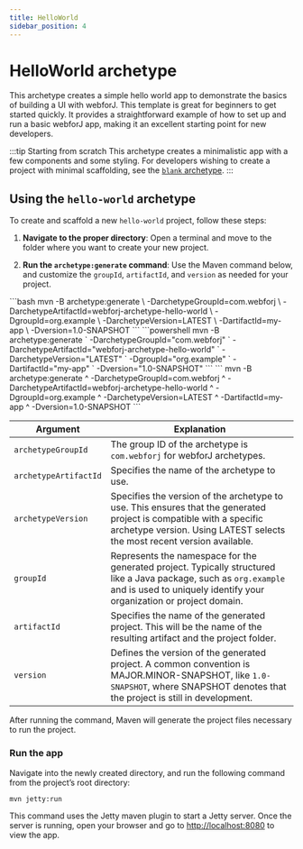 ```yaml
---
title: HelloWorld
sidebar_position: 4
---
```


<!-- vale off -->
# HelloWorld archetype
<!-- vale on -->

This archetype creates a simple hello world app to demonstrate the basics of building a UI with webforJ. This template is great for beginners to get started quickly. It provides a straightforward example of how to set up and run a basic webforJ app, making it an excellent starting point for new developers.

:::tip Starting from scratch
This archetype creates a minimalistic app with a few components and some styling. For developers wishing to create a project with minimal scaffolding, see the [`blank` archetype](./blank).
::: 

## Using the `hello-world` archetype

To create and scaffold a new `hello-world` project, follow these steps:

1) **Navigate to the proper directory**:
Open a terminal and move to the folder where you want to create your new project.

2) **Run the `archetype:generate` command**:
Use the Maven command below, and customize the `groupId`, `artifactId`, and `version` as needed for your project.

<!-- vale off -->
<Tabs>
  <TabItem value="bash" label="Bash/Zsh" default>
  ```bash
  mvn -B archetype:generate \
  -DarchetypeGroupId=com.webforj \
  -DarchetypeArtifactId=webforj-archetype-hello-world \
  -DgroupId=org.example \
  -DarchetypeVersion=LATEST \
  -DartifactId=my-app \
  -Dversion=1.0-SNAPSHOT
  ```
  </TabItem>
  <TabItem value="powershell" label="PowerShell">
  ```powershell
  mvn -B archetype:generate `
  -DarchetypeGroupId="com.webforj" `
  -DarchetypeArtifactId="webforj-archetype-hello-world" `
  -DarchetypeVersion="LATEST" `
  -DgroupId="org.example" `
  -DartifactId="my-app" `
  -Dversion="1.0-SNAPSHOT" 
  ```
  </TabItem>
  <TabItem value="cmd" label="Command Prompt">
  ```
  mvn -B archetype:generate ^
  -DarchetypeGroupId=com.webforj ^
  -DarchetypeArtifactId=webforj-archetype-hello-world ^
  -DgroupId=org.example ^
  -DarchetypeVersion=LATEST ^
  -DartifactId=my-app ^
  -Dversion=1.0-SNAPSHOT
  ```
  </TabItem>
</Tabs>
<!-- vale on -->

| Argument             | Explanation                                                                 |
|----------------------|-----------------------------------------------------------------------------|
| `archetypeGroupId` | The group ID of the archetype is `com.webforj` for webforJ archetypes.|
| `archetypeArtifactId` | Specifies the name of the archetype to use. |
| `archetypeVersion` | Specifies the version of the archetype to use. This ensures that the generated project is compatible with a specific archetype version. Using LATEST selects the most recent version available.|
| `groupId`          | Represents the namespace for the generated project. Typically structured like a Java package, such as `org.example` and is used to uniquely identify your organization or project domain.|
| `artifactId`       | Specifies the name of the generated project. This will be the name of the resulting artifact and the project folder.|
| `version`          | Defines the version of the generated project. A common convention is MAJOR.MINOR-SNAPSHOT, like `1.0-SNAPSHOT`, where SNAPSHOT denotes that the project is still in development.|

After running the command, Maven will generate the project files necessary to run the project.

### Run the app

Navigate into the newly created directory, and run the following command from the project’s root directory:

```bash
mvn jetty:run
```

This command uses the Jetty maven plugin to start a Jetty server. Once the server is running, open your browser and go to [http://localhost:8080](http://localhost:8080) to view the app.
